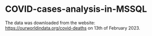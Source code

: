 # COVID-cases-analysis-in-MSSQL

The data was downloaded from the website: https://ourworldindata.org/covid-deaths on 13th of February 2023.
